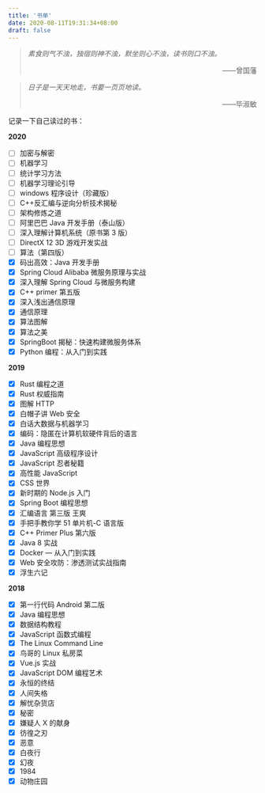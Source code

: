 ```yaml
---
title: '书单'
date: 2020-08-11T19:31:34+08:00
draft: false
---
```


> _素食则气不浊，独宿则神不浊，默坐则心不浊，读书则口不浊。_
>
> <p style="text-align: right">——曾国藩</p>

> _日子是一天天地走，书要一页页地读。_
>
> <p style="text-align: right">——毕淑敏</p>

记录一下自己读过的书：

**2020**

-   [ ] 加密与解密
-   [ ] 机器学习
-   [ ] 统计学习方法
-   [ ] 机器学习理论引导
-   [ ] windows 程序设计（珍藏版）
-   [ ] C++反汇编与逆向分析技术揭秘
-   [ ] 架构修炼之道
-   [ ] 阿里巴巴 Java 开发手册（泰山版）
-   [ ] 深入理解计算机系统（原书第 3 版）
-   [ ] DirectX 12 3D 游戏开发实战
-   [ ] 算法（第四版）
-   [x] 码出高效：Java 开发手册
-   [x] Spring Cloud Alibaba 微服务原理与实战
-   [x] 深入理解 Spring Cloud 与微服务构建
-   [x] C++ primer 第五版
-   [x] 深入浅出通信原理
-   [x] 通信原理
-   [x] 算法图解
-   [x] 算法之美
-   [x] SpringBoot 揭秘：快速构建微服务体系
-   [x] Python 编程：从入门到实践

**2019**

-   [x] Rust 编程之道
-   [x] Rust 权威指南
-   [x] 图解 HTTP
-   [x] 白帽子讲 Web 安全
-   [x] 白话大数据与机器学习
-   [x] 编码：隐匿在计算机软硬件背后的语言
-   [x] Java 编程思想
-   [x] JavaScript 高级程序设计
-   [x] JavaScript 忍者秘籍
-   [x] 高性能 JavaScript
-   [x] CSS 世界
-   [x] 新时期的 Node.js 入门
-   [x] Spring Boot 编程思想
-   [x] 汇编语言 第三版 王爽
-   [x] 手把手教你学 51 单片机-C 语言版
-   [x] C++ Primer Plus 第六版
-   [x] Java 8 实战
-   [x] Docker — 从入门到实践
-   [x] Web 安全攻防：渗透测试实战指南
-   [x] 浮生六记

**2018**

-   [x] 第一行代码 Android 第二版
-   [x] Java 编程思想
-   [x] 数据结构教程
-   [x] JavaScript 函数式编程
-   [x] The Linux Command Line
-   [x] 鸟哥的 Linux 私房菜
-   [x] Vue.js 实战
-   [x] JavaScript DOM 编程艺术
-   [x] 永恒的终结
-   [x] 人间失格
-   [x] 解忧杂货店
-   [x] 秘密
-   [x] 嫌疑人 X 的献身
-   [x] 彷徨之刃
-   [x] 恶意
-   [x] 白夜行
-   [x] 幻夜
-   [x] 1984
-   [x] 动物庄园
